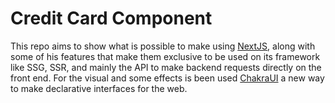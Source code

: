 # Credit Card Component

This repo aims to show what is possible to make using [NextJS](https://nextjs.org/), along with some of his features that make them exclusive to be used on its framework like SSG, SSR, and mainly the API to make backend requests directly on the front end. For the visual and some effects is been used [ChakraUI](https://chakra-ui.com/) a new way to make declarative interfaces for the web.


